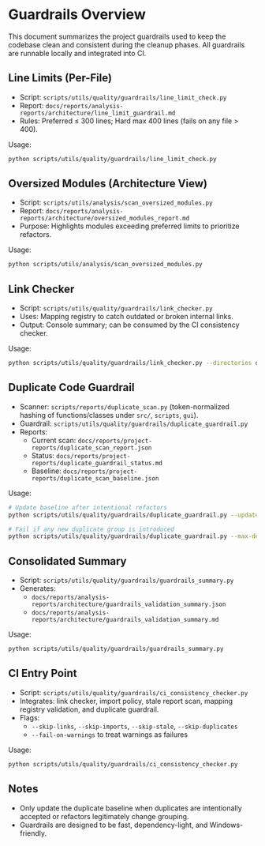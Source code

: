 # Guardrails Overview

This document summarizes the project guardrails used to keep the codebase clean and consistent
during the cleanup phases. All guardrails are runnable locally and integrated into CI.

## Line Limits (Per-File)

- Script: `scripts/utils/quality/guardrails/line_limit_check.py`
- Report: `docs/reports/analysis-reports/architecture/line_limit_guardrail.md`
- Rules: Preferred ≤ 300 lines; Hard max 400 lines (fails on any file > 400).

Usage:

```bash
python scripts/utils/quality/guardrails/line_limit_check.py
```

## Oversized Modules (Architecture View)

- Script: `scripts/utils/analysis/scan_oversized_modules.py`
- Report: `docs/reports/analysis-reports/architecture/oversized_modules_report.md`
- Purpose: Highlights modules exceeding preferred limits to prioritize refactors.

Usage:

```bash
python scripts/utils/analysis/scan_oversized_modules.py
```

## Link Checker

- Script: `scripts/utils/quality/guardrails/link_checker.py`
- Uses: Mapping registry to catch outdated or broken internal links.
- Output: Console summary; can be consumed by the CI consistency checker.

Usage:

```bash
python scripts/utils/quality/guardrails/link_checker.py --directories docs scripts
```

## Duplicate Code Guardrail

- Scanner: `scripts/reports/duplicate_scan.py` (token-normalized hashing of functions/classes under
  `src/`, `scripts`, `gui`).
- Guardrail: `scripts/utils/quality/guardrails/duplicate_guardrail.py`
- Reports:
  - Current scan: `docs/reports/project-reports/duplicate_scan_report.json`
  - Status: `docs/reports/project-reports/duplicate_guardrail_status.md`
  - Baseline: `docs/reports/project-reports/duplicate_scan_baseline.json`

Usage:

```bash
# Update baseline after intentional refactors
python scripts/utils/quality/guardrails/duplicate_guardrail.py --update-baseline

# Fail if any new duplicate group is introduced
python scripts/utils/quality/guardrails/duplicate_guardrail.py --max-delta 0
```

## Consolidated Summary

- Script: `scripts/utils/quality/guardrails/guardrails_summary.py`
- Generates:
  - `docs/reports/analysis-reports/architecture/guardrails_validation_summary.json`
  - `docs/reports/analysis-reports/architecture/guardrails_validation_summary.md`

Usage:

```bash
python scripts/utils/quality/guardrails/guardrails_summary.py
```

## CI Entry Point

- Script: `scripts/utils/quality/guardrails/ci_consistency_checker.py`
- Integrates: link checker, import policy, stale report scan, mapping registry validation, and
  duplicate guardrail.
- Flags:
  - `--skip-links`, `--skip-imports`, `--skip-stale`, `--skip-duplicates`
  - `--fail-on-warnings` to treat warnings as failures

Usage:

```bash
python scripts/utils/quality/guardrails/ci_consistency_checker.py
```

## Notes

- Only update the duplicate baseline when duplicates are intentionally accepted or refactors
  legitimately change grouping.
- Guardrails are designed to be fast, dependency-light, and Windows-friendly.
